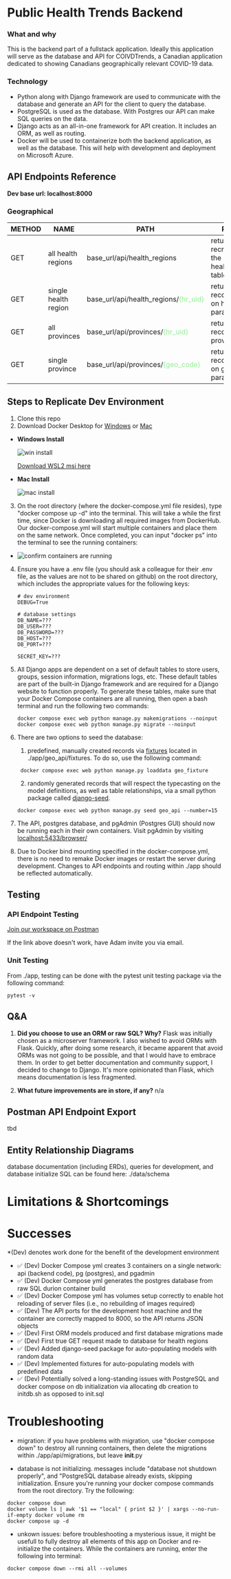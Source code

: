 # **Public Health Trends Backend**

### **What and why**

This is the backend part of a fullstack application. Ideally this application will serve as the database and API for COIVDTrends, a Canadian application dedicated to showing Canadians geographically relevant COVID-19 data.

### **Technology**

- Python along with Django framework are used to communicate with the database and generate an API for the client to query the database.
- PostgreSQL is used as the database. With Postgres our API can make SQL queries on the data.
- Django acts as an all-in-one framework for API creation. It includes an ORM, as well as routing.
- Docker will be used to containerize both the backend application, as well as the database. This will help with development and deployment on Microsoft Azure.

## **API Endpoints Reference**

**Dev base url: localhost:8000**

### **Geographical**

| METHOD | NAME                 | PATH                                                                      | RESULT                                            |
| ------ | -------------------- | ------------------------------------------------------------------------- | ------------------------------------------------- |
| GET    | all health regions   | base_url/api/health_regions                                               | returns all recrods from the health_regions table |
| GET    | single health region | base_url/api/health_regions/<span style="color:lightgreen">{hr_uid}<span> | returns single record based on hr_uid parameter   |
| GET    | all provinces        | base_url/api/provinces/<span style="color:lightgreen">{hr_uid}<span>      | returns all records from province                 |
| GET    | single province      | base_url/api/provinces/<span style="color:lightgreen">{geo_code}<span>    | returns single record based on geo_code parameter |

## **Steps to Replicate Dev Environment**

1. Clone this repo
2. Download Docker Desktop for [Windows](https://hub.docker.com/editions/community/docker-ce-desktop-windows/) or [Mac](https://docs.docker.com/docker-for-mac/install/)

- **Windows Install**

  ![win install](images/windows-docker-install.png)

  [Download WSL2 msi here](https://wslstorestorage.blob.core.windows.net/wslblob/wsl_update_x64.msi)

- **Mac Install**

  ![mac install](images/mac-docker-install.png)

3. On the root directory (where the docker-compose.yml file resides), type "docker compose up -d" into the terminal. This will take a while the first time, since Docker is downloading all required images from DockerHub. Our docker-compose.yml will start multiple containers and place them on the same network. Once completed, you can input "docker ps" into the terminal to see the running containers:

- ![confirm containers are running](images/docker-ps-example.png)

4. Ensure you have a .env file (you should ask a colleague for their .env file, as the values are not to be shared on github) on the root directory, which includes the appropriate values for the following keys:

   ```
   # dev environment
   DEBUG=True

   # database settings
   DB_NAME=???
   DB_USER=???
   DB_PASSWORD=???
   DB_HOST=???
   DB_PORT=???

   SECRET_KEY=???

   ```

5. All Django apps are dependent on a set of default tables to store users, groups, session information, migrations logs, etc. These default tables are part of the built-in Django framework and are required for a Django website to function properly. To generate these tables, make sure that your Docker Compose containers are all running, then open a bash terminal and run the following two commands:

   ```
   docker compose exec web python manage.py makemigrations --noinput
   docker compose exec web python manage.py migrate --noinput
   ```

6. There are two options to seed the database:

   1. predefined, manually created records via [fixtures](https://docs.djangoproject.com/en/4.0/howto/initial-data/) located in ./app/geo_api/fixtures. To do so, use the following command:

   ```
    docker compose exec web python manage.py loaddata geo_fixture
   ```

   2. randomly generated records that will respect the typecasting on the model definitions, as well as table relationships, via a small python package called [django-seed](https://github.com/Brobin/django-seed).

   ```
   docker compose exec web python manage.py seed geo_api --number=15
   ```

7. The API, postgres database, and pgAdmin (Postgres GUI) should now be running each in their own containers. Visit pgAdmin by visiting [localhost:5433/browser/](http://localhost:5433/browser/)

8. Due to Docker bind mounting specified in the docker-compose.yml, there is no need to remake Docker images or restart the server during development. Changes to API endpoints and routing within ./app should be reflected automatically.

## **Testing**

### **API Endpoint Testing**

[Join our workspace on Postman](https://app.getpostman.com/join-team?invite_code=e88b15df4602e4abdd93cb66ef04e5e4&target_code=50e347fcc74bdefaeefb6d6a3605fa31)

If the link above doesn't work, have Adam invite you via email.

### **Unit Testing**

From ./app, testing can be done with the pytest unit testing package via the following command:

```
pytest -v
```

## **Q&A**

1. **Did you choose to use an ORM or raw SQL? Why?**
   Flask was initially chosen as a microserver framework. I also wished to avoid ORMs with Flask. Quickly, after doing some research, it became apparent that avoid ORMs was not going to be possible, and that I would have to embrace them. In order to get better documentation and community support, I decided to change to Django. It's more opinionated than Flask, which means documentation is less fragmented.

2. **What future improvements are in store, if any?**
   n/a

<!-- Example of a valid get request:

```
{
  "email":"a@g.com",
  "password":"@my_secret_password_123",
  "phone_number":"9991234563",
  "birthday":"1999-06-06"
}
```

### **Endpoint Grouping Two**

| METHOD | NAME                    | PATH                                                          | RESULT                                           |
| ------ | ----------------------- | ------------------------------------------------------------- | ------------------------------------------------ |
| GET    | get all companions      | base_url/companions                                           | returns all recrods from the companion table     |
| GET    | get single companion    | base_url/companions/<span style="color:lightgreen">{id}<span> | returns single record based on id parameter      |
| POST   | create single companion | base_url/companions                                           | creates a new record based on valid JSON request |
| DELETE | delete single companion | base_url/companions/<span style="color:lightgreen">{id}<span> | deletes a record based on id parameter           |

Example of a valid post request:

```
{
	"name":"Sabrina",
        "sex":"female",
	"user_id": 4,
	"sexual_orientation_id": 1,
	"city_id": 1
}
```

### **Endpoint Grouping Three**

| METHOD | NAME                 | PATH                                                      | RESULT                                           |
| ------ | -------------------- | --------------------------------------------------------- | ------------------------------------------------ |
| GET    | get all patrons      | base_url/patron                                           | returns all recrods from the patron table        |
| GET    | get single patron    | base_url/patron/<span style="color:lightgreen">{id}<span> | returns single record based on id parameter      |
| POST   | create single patron | base_url/patron                                           | creates a new record based on valid JSON request |
| DELETE | delete single patron | base_url/patron/<span style="color:lightgreen">{id}<span> | deletes a record based on id parameter           |

-->

## **Postman API Endpoint Export**

tbd

## **Entity Relationship Diagrams**

database documentation (including ERDs), queries for development, and database initialize SQL can be found here: ./data/schema

# **Limitations & Shortcomings**

# **Successes**

\*(Dev) denotes work done for the benefit of the development environment

- ✅ (Dev) Docker Compose yml creates 3 containers on a single network: api (backend code), pg (postgres), and pgadmin
- ✅ (Dev) Docker Compose yml generates the postgres database from raw SQL durion container build
- ✅ (Dev) Docker Compose yml has volumes setup correctly to enable hot reloading of server files (i.e., no rebuilding of images required)
- ✅ (Dev) The API ports for the development host machine and the container are correctly mapped to 8000, so the API returns JSON objects
- ✅ (Dev) First ORM models produced and first database migrations made
- ✅ (Dev) First true GET request made to database for health regions
- ✅ (Dev) Added django-seed package for auto-populating models with random data
- ✅ (Dev) Implemented fixtures for auto-populating models with predefined data
- ✅ (Dev) Potentially solved a long-standing issues with PostgreSQL and docker compose on db initialization via allocating db creation to initdb.sh as opposed to init.sql

# **Troubleshooting**

- migration: if you have problems with migration, use "docker compose down" to destroy all running containers, then delete the migrations within ./app/api/migrations, but leave **init**.py

- database is not initializing. messages include "database not shutdown properly", and "PostgreSQL database already exists, skipping initialization. Ensure you're running your docker compose commands from the root directory. Try the following:

```
docker compose down
docker volume ls | awk '$1 == "local" { print $2 }' | xargs --no-run-if-empty docker volume rm
docker compose up -d
```

- unkown issues: before troubleshooting a mysterious issue, it might be usefull to fully destroy all elements of this app on Docker and re-initialize the containers. While the containers are running, enter the following into terminal:

```
docker compose down --rmi all --volumes
```
